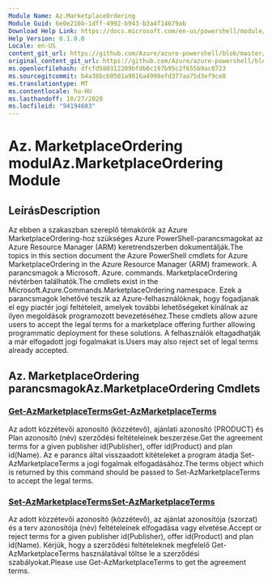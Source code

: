 ```yaml
---
Module Name: Az.MarketplaceOrdering
Module Guid: 6e0e216b-1dff-4992-b943-b3a4f14679ab
Download Help Link: https://docs.microsoft.com/en-us/powershell/module/az.marketplaceordering
Help Version: 0.1.0.0
Locale: en-US
content_git_url: https://github.com/Azure/azure-powershell/blob/master/src/MarketplaceOrdering/MarketplaceOrdering/help/Az.MarketplaceOrdering.md
original_content_git_url: https://github.com/Azure/azure-powershell/blob/master/src/MarketplaceOrdering/MarketplaceOrdering/help/Az.MarketplaceOrdering.md
ms.openlocfilehash: dfcfd580312209bfdb0c197b95c2f655b9ac0723
ms.sourcegitcommit: b4a38bcb0501a9016a4998efd377aa75d3ef9ce8
ms.translationtype: MT
ms.contentlocale: hu-HU
ms.lasthandoff: 10/27/2020
ms.locfileid: "94194603"
---
```

# <span data-ttu-id="776f2-101">Az. MarketplaceOrdering modul</span><span class="sxs-lookup"><span data-stu-id="776f2-101">Az.MarketplaceOrdering Module</span></span>
## <span data-ttu-id="776f2-102">Leírás</span><span class="sxs-lookup"><span data-stu-id="776f2-102">Description</span></span>
<span data-ttu-id="776f2-103">Az ebben a szakaszban szereplő témakörök az Azure MarketplaceOrdering-hoz szükséges Azure PowerShell-parancsmagokat az Azure Resource Manager (ARM) keretrendszerben dokumentálják.</span><span class="sxs-lookup"><span data-stu-id="776f2-103">The topics in this section document the Azure PowerShell cmdlets for Azure MarketplaceOrdering in the Azure Resource Manager (ARM) framework.</span></span> <span data-ttu-id="776f2-104">A parancsmagok a Microsoft. Azure. commands. MarketplaceOrdering névtérben találhatók.</span><span class="sxs-lookup"><span data-stu-id="776f2-104">The cmdlets exist in the Microsoft.Azure.Commands.MarketplaceOrdering namespace.</span></span> <span data-ttu-id="776f2-105">Ezek a parancsmagok lehetővé teszik az Azure-felhasználóknak, hogy fogadjanak el egy piactér jogi feltételeit, amelyek további lehetőségeket kínálnak az ilyen megoldások programozott bevezetéséhez.</span><span class="sxs-lookup"><span data-stu-id="776f2-105">These cmdlets allow azure users to accept the legal terms for a marketplace offering further allowing programmatic deployment for these solutions.</span></span> <span data-ttu-id="776f2-106">A felhasználók eltagadhatják a már elfogadott jogi fogalmakat is.</span><span class="sxs-lookup"><span data-stu-id="776f2-106">Users may also reject set of legal terms already accepted.</span></span>

## <span data-ttu-id="776f2-107">Az. MarketplaceOrdering parancsmagok</span><span class="sxs-lookup"><span data-stu-id="776f2-107">Az.MarketplaceOrdering Cmdlets</span></span>
### [<span data-ttu-id="776f2-108">Get-AzMarketplaceTerms</span><span class="sxs-lookup"><span data-stu-id="776f2-108">Get-AzMarketplaceTerms</span></span>](Get-AzMarketplaceTerms.md)
<span data-ttu-id="776f2-109">Az adott közzétevői azonosító (közzétevő), ajánlati azonosító (PRODUCT) és Plan azonosító (név) szerződési feltételeinek beszerzése.</span><span class="sxs-lookup"><span data-stu-id="776f2-109">Get the agreement terms for a given publisher id(Publisher), offer id(Product) and plan id(Name).</span></span> <span data-ttu-id="776f2-110">Az e parancs által visszaadott kitételeket a program átadja Set-AzMarketplaceTerms a jogi fogalmak elfogadásához.</span><span class="sxs-lookup"><span data-stu-id="776f2-110">The terms object which is returned by this command should be passed to Set-AzMarketplaceTerms to accept the legal terms.</span></span>

### [<span data-ttu-id="776f2-111">Set-AzMarketplaceTerms</span><span class="sxs-lookup"><span data-stu-id="776f2-111">Set-AzMarketplaceTerms</span></span>](Set-AzMarketplaceTerms.md)
<span data-ttu-id="776f2-112">Az adott közzétevői azonosító (közzétevő), az ajánlat azonosítója (szorzat) és a terv azonosítója (név) feltételeinek elfogadása vagy elvetése.</span><span class="sxs-lookup"><span data-stu-id="776f2-112">Accept or reject terms for a given publisher id(Publisher), offer id(Product) and plan id(Name).</span></span> <span data-ttu-id="776f2-113">Kérjük, hogy a szerződési feltételeknek megfelelő Get-AzMarketplaceTerms használatával töltse le a szerződési szabályokat.</span><span class="sxs-lookup"><span data-stu-id="776f2-113">Please use Get-AzMarketplaceTerms to get the agreement terms.</span></span>

